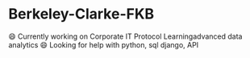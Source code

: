 # Berkeley-Clarke-FKB
:smile: Currently working on Corporate IT Protocol
Learningadvanced data analytics
:smile: Looking for help with python, sql django, API

